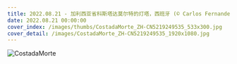 ```yaml
---
title: 2022.08.21 - 加利西亚省科斯塔达莫尔特的灯塔，西班牙 (© Carlos Fernandez/Getty Images)
date: 2022.08.21 00:00:00
cover_index: /images/thumbs/CostadaMorte_ZH-CN5219249535_533x300.jpg
cover_detail: /images/CostadaMorte_ZH-CN5219249535_1920x1080.jpg
---
```


![CostadaMorte](/images/CostadaMorte_ZH-CN5219249535_1920x1080.jpg)
